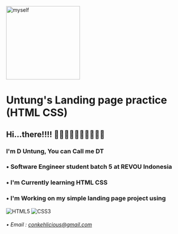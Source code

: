 <img width="200px" src="img/myself.JPG" alt="myself" />


# Untung's Landing page practice (HTML CSS)

## Hi...there!!!! 👋🏻👋🏻👋🏻👋🏻👋🏻
### I'm D Untung, You can Call me DT 
### • Software Engineer student batch 5 at REVOU Indonesia
### • I'm Currently learning HTML CSS
### • I'm Working on my simple landing page project using 
  ![HTML5](https://img.shields.io/badge/html5-%23E34F26.svg?style=for-the-badge&logo=html5&logoColor=white) ![CSS3](https://img.shields.io/badge/css3-%231572B6.svg?style=for-the-badge&logo=css3&logoColor=white)
###### • Email : conkehlicious@gmail.com

